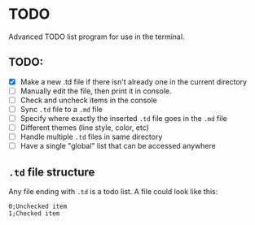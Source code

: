 # TODO
Advanced TODO list program for use in the terminal.

## TODO:
- [x] Make a new .td file if there isn't already one in the current directory
- [ ] Manually edit the file, then print it in console.
- [ ] Check and uncheck items in the console
- [ ] Sync `.td` file to a `.md` file
- [ ] Specify where exactly the inserted `.td` file goes in the `.md` file
- [ ] Different themes (line style, color, etc)
- [ ] Handle multiple `.td` files in same directory
- [ ] Have a single "global" list that can be accessed anywhere

## `.td` file structure
Any file ending with `.td` is a todo list. A file could look like this:
```td
0;Unchecked item
1;Checked item
```